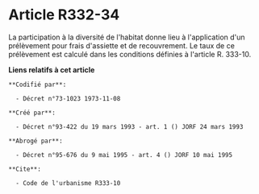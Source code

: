 # Article R332-34

La participation à la diversité de l'habitat donne lieu à l'application d'un prélèvement pour frais d'assiette et de
recouvrement. Le taux de ce prélèvement est calculé dans les conditions définies à l'article R. 333-10.

**Liens relatifs à cet article**

	**Codifié par**:

	  - Décret n°73-1023 1973-11-08

	**Créé par**:

	  - Décret n°93-422 du 19 mars 1993 - art. 1 () JORF 24 mars 1993

	**Abrogé par**:

	  - Décret n°95-676 du 9 mai 1995 - art. 4 () JORF 10 mai 1995

	**Cite**:

	  - Code de l'urbanisme R333-10
